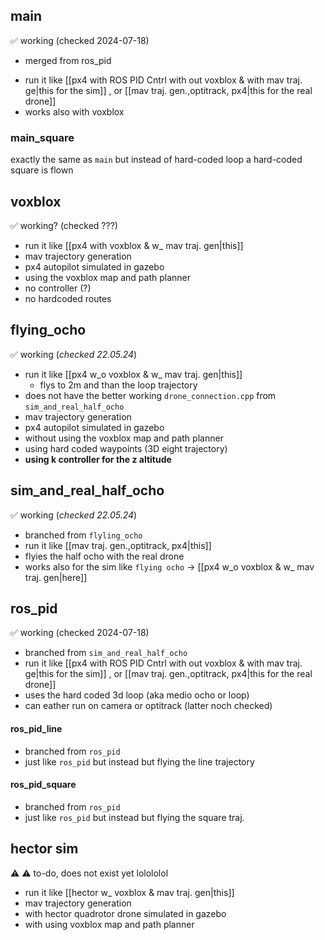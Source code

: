 
## main
✅ working (checked 2024-07-18)
- merged from ros_pid
* run it like [[px4 with ROS PID Cntrl with out voxblox & with mav traj. ge|this for the sim]] , or [[mav traj. gen.,optitrack, px4|this for the real drone]] 
* works also with voxblox

### main_square
exactly the same as `main` but instead of hard-coded loop a hard-coded square is flown

## voxblox
✅ working? (checked ???)
- run it like [[px4 with voxblox & w_ mav traj. gen|this]]
- mav trajectory generation
- px4 autopilot simulated in gazebo
- using the voxblox map and path planner
- no controller (?)
- no hardcoded routes

## flying_ocho 
✅ working (*checked 22.05.24*)
- run it like [[px4 w_o voxblox & w_ mav traj. gen|this]]
	- flys to 2m and than the loop trajectory
- does not have the better working `drone_connection.cpp` from `sim_and_real_half_ocho`
- mav trajectory generation 
- px4 autopilot simulated in gazebo
- without using the voxblox map and path planner 
- using hard coded waypoints (3D eight trajectory)
- **using k controller for the z altitude**

## sim_and_real_half_ocho 
✅ working (*checked 22.05.24*)
- branched from `flyling_ocho`
- run it like [[mav traj. gen.,optitrack, px4|this]]
- flyies the half ocho with the real drone
- works also for the sim like `flying ocho` -> [[px4 w_o voxblox & w_ mav traj. gen|here]]

## ros_pid
✅ working (checked 2024-07-18)
- branched from `sim_and_real_half_ocho`
- run it like [[px4 with ROS PID Cntrl with out voxblox & with mav traj. ge|this for the sim]] , or [[mav traj. gen.,optitrack, px4|this for the real drone]] 
- uses the hard coded 3d loop (aka medio ocho or loop)
- can eather run on camera or optitrack (latter noch checked)
#### ros_pid_line
* branched from `ros_pid`
* just like `ros_pid` but instead but flying the line trajectory
#### ros_pid_square
* branched from `ros_pid`
* just like `ros_pid` but instead but flying the square traj.


## hector sim
⚠ ⚠️ to-do, does not exist yet lolololol 
- run it like [[hector  w_ voxblox  & mav traj. gen|this]]
- mav trajectory generation 
- with hector quadrotor drone simulated in gazebo 
- with using voxblox map and path planner



